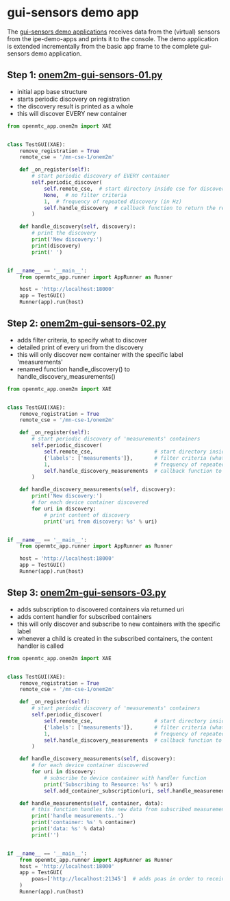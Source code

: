 # gui-sensors demo app


The [gui-sensors demo applications](/doc/training/apps/onem2m/gui/sensors/) receives data from the (virtual) sensors from the ipe-demo-apps and prints it to the console. The demo application is extended incrementally from the basic app frame to the complete gui-sensors demo application.


## Step 1: [onem2m-gui-sensors-01.py](/doc/training/apps/onem2m/gui/sensors/onem2m-gui-sensors-01.py)

* initial app base structure
* starts periodic discovery on registration
* the discovery result is printed as a whole
* this will discover EVERY new container

``` py
from openmtc_app.onem2m import XAE


class TestGUI(XAE):
    remove_registration = True
    remote_cse = '/mn-cse-1/onem2m'

    def _on_register(self):
        # start periodic discovery of EVERY container
        self.periodic_discover(
            self.remote_cse,  # start directory inside cse for discovery
            None,  # no filter criteria
            1,  # frequency of repeated discovery (in Hz)
            self.handle_discovery  # callback function to return the result of the discovery to
        )

    def handle_discovery(self, discovery):
        # print the discovery
        print('New discovery:')
        print(discovery)
        print(' ')


if __name__ == '__main__':
    from openmtc_app.runner import AppRunner as Runner

    host = 'http://localhost:18000'
    app = TestGUI()
    Runner(app).run(host)
```


## Step 2: [onem2m-gui-sensors-02.py](/doc/training/apps/onem2m/gui/sensors/onem2m-gui-sensors-02.py)

* adds filter criteria, to specify what to discover
* detailed print of every uri from the discovery
* this will only discover new container with the specific label 'measurements'
* renamed function handle_discovery() to handle_discovery_measurements()

``` py
from openmtc_app.onem2m import XAE


class TestGUI(XAE):
    remove_registration = True
    remote_cse = '/mn-cse-1/onem2m'

    def _on_register(self):
        # start periodic discovery of 'measurements' containers
        self.periodic_discover(
            self.remote_cse,                    # start directory inside cse for discovery
            {'labels': ['measurements']},       # filter criteria (what to discover)
            1,                                  # frequency of repeated discovery (in Hz)
            self.handle_discovery_measurements  # callback function to return the result of the discovery to)
        )

    def handle_discovery_measurements(self, discovery):
        print('New discovery:')
        # for each device container discovered
        for uri in discovery:
            # print content of discovery
            print('uri from discovery: %s' % uri)


if __name__ == '__main__':
    from openmtc_app.runner import AppRunner as Runner

    host = 'http://localhost:18000'
    app = TestGUI()
    Runner(app).run(host)
```


## Step 3: [onem2m-gui-sensors-03.py](/doc/training/apps/onem2m/gui/sensors/onem2m-gui-sensors-03.py)

* adds subscription to discovered containers via returned uri
* adds content handler for subscribed containers
* this will only discover and subscribe to new containers with the specific label
* whenever a child is created in the subscribed containers, the content handler is called

``` py
from openmtc_app.onem2m import XAE


class TestGUI(XAE):
    remove_registration = True
    remote_cse = '/mn-cse-1/onem2m'

    def _on_register(self):
        # start periodic discovery of 'measurements' containers
        self.periodic_discover(
            self.remote_cse,                    # start directory inside cse for discovery
            {'labels': ['measurements']},       # filter criteria (what to discover)
            1,                                  # frequency of repeated discovery (in Hz)
            self.handle_discovery_measurements  # callback function to return the result of the discovery to)
        )

    def handle_discovery_measurements(self, discovery):
        # for each device container discovered
        for uri in discovery:
            # subscribe to device container with handler function
            print('Subscribing to Resource: %s' % uri)
            self.add_container_subscription(uri, self.handle_measurements)

    def handle_measurements(self, container, data):
        # this function handles the new data from subscribed measurements containers
        print('handle measurements..')
        print('container: %s' % container)
        print('data: %s' % data)
        print('')


if __name__ == '__main__':
    from openmtc_app.runner import AppRunner as Runner
    host = 'http://localhost:18000'
    app = TestGUI(
        poas=['http://localhost:21345']  # adds poas in order to receive notifications
    )
    Runner(app).run(host)
```

